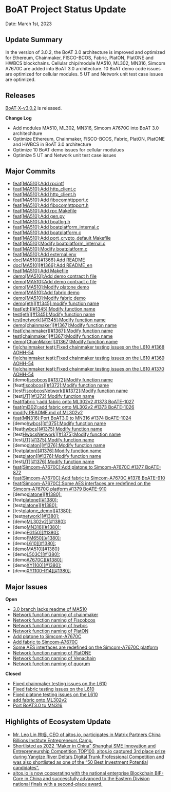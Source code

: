 # BoAT Project Status Update
Date: March 1st, 2023

## Update Summary
In the version of 3.0.2, the BoAT 3.0 architecture is improved and optimized for Ethereum, Chainmaker, FISCO-BCOS, Fabric, PlatON, PlatONE and HWBCS blockchains. Cellular chip/module MA510, ML302, MN316, Simcom A7670C are added into BoAT 3.0 architecture. 10  BoAT demo code issues are optimized for cellular modules. 5 UT and Network unit test case issues are optimized.


## Releases

[BoAT-X-v3.0.2](https://github.com/aitos-io/BoAT-X-Framework/releases/tag/BoAT-X-v3.0.2) is released.

**Change Log**

- Add modules MA510, ML302, MN316, Simcom A7670C into BoAT 3.0 architechiture
- Optimize Ethereum, Chainmaker, FISCO-BCOS, Fabric, PlatON, PlatONE and HWBCS in BoAT 3.0 architecture
- Optimize 10 BoAT demo issues for cellular modulues
- Optimize 5 UT and Network unit test case issues

## Major Commits
* [feat[MA510]:Add rpcintf](https://github.com/aitos-io/BoAT-X-Framework/commit/5d5ea84512a2859dd11f92ee7817eee549b26909)
* [feat[MA510]:Add http_client.c](https://github.com/aitos-io/BoAT-X-Framework/commit/d2b3a5259c8b71cfaa8c3502ebc59be65ee6bc76)
* [feat[MA510]:Add http_client.h](https://github.com/aitos-io/BoAT-X-Framework/commit/8b2558ed46416900eafec2c7407210513ace0e4e)
* [feat[MA510]:Add fibocomhttpport.c](https://github.com/aitos-io/BoAT-X-Framework/commit/6f63aef57903ac341b9ba5f1242d0c9c22652f1e)
* [feat[MA510]:Add fibocomhttpport.h](https://github.com/aitos-io/BoAT-X-Framework/commit/43f4c318c2eaf45db481396b313edc0501debc21)
* [feat[MA510]:Add rpc Makefile](https://github.com/aitos-io/BoAT-X-Framework/commit/804a927e63b01270a4ad43b37fd8bc672e9de16c)
* [feat[MA510]:Add gen.py](https://github.com/aitos-io/BoAT-X-Framework/commit/11ac7de88005fc4976bd334bff235e6b5b66751b)
* [feat[MA510]:Add boatlog.h](https://github.com/aitos-io/BoAT-X-Framework/commit/2e41048ff8ae6acde6639d6040fbfaa4da06e75d)
* [feat[MA510]:Add boatplatform_internal.c](https://github.com/aitos-io/BoAT-X-Framework/commit/5f92518c8e5082e9c89077fb8d84c2e2d0ea98b8)
* [feat[MA510]:Add boatplatform.c](https://github.com/aitos-io/BoAT-X-Framework/commit/70b1c5f55f4c533465eb0090a29565ada5fa54c1)
* [feat[MA510]:Add port_crypto_default Makefile](https://github.com/aitos-io/BoAT-X-Framework/commit/afed0efb27c46004c8f579d9a6f5c77d25721998)
* [feat[MA510]:Modify boatplatform_internal.c](https://github.com/aitos-io/BoAT-X-Framework/commit/4cb8ca35f4f46f13a979dd649878612175fa7d51)
* [feat[MA510]:Modify boatplatform.c](https://github.com/aitos-io/BoAT-X-Framework/commit/49fbb561d954dad338bcd282db092983a9680ef9)
* [feat[MA510]:Add external.env](https://github.com/aitos-io/BoAT-X-Framework/commit/0ffe5403fec6b25231ff67280cc16c295d94a95b)
* [doc[MA510][#1366]:Add README](https://github.com/aitos-io/BoAT-X-Framework/commit/3815ba521fffafbc2087cb62c7b29e6285017386)
* [doc[MA510][#1366]:Add README_en](https://github.com/aitos-io/BoAT-X-Framework/commit/d36b961ef4e974de81c060868a24b0873e5243bf)
* [feat[MA510]:Add Makefile](https://github.com/aitos-io/BoAT-X-Framework/commit/e064b6750f5223cebfdbbb046e10282076c87b8e)
* [demo[MA510]:Add demo contract h file](https://github.com/aitos-io/BoAT-X-Framework/commit/bed741e18d4b897bc9fc6935f59735e72e27235a)
* [demo[MA510]:Add demo contract c file](https://github.com/aitos-io/BoAT-X-Framework/commit/1f2d4ad160750e116c0466af5e8b332f08f48c79)
* [demo[MA510]:Modify platone demo](https://github.com/aitos-io/BoAT-X-Framework/commit/43c6ace38f2e53436d755e2e9309d54870501a28)
* [demo[MA510]:Add fabric demo](https://github.com/aitos-io/BoAT-X-Framework/commit/767dc023544d691ce90c3a95f79027b9fcd4c45c)
* [demo[MA510]:Modify fabric demo](https://github.com/aitos-io/BoAT-X-Framework/commit/3d13fe6404a4ed296c9816d9857193ee82761f94)
* [demo[eth][#1345]:modify function name](https://github.com/aitos-io/BoAT-X-Framework/commit/7ed3955c04cc4d29f960377c3d13454c167499fd)
* [feat[eth][#1345]:Modify function name](https://github.com/aitos-io/BoAT-X-Framework/commit/b523cfa44da7c6eac3777a168ceb903750184ba0)
* [test[eth][#1345]:Modify function name](https://github.com/aitos-io/BoAT-X-Framework/commit/96871814bf88a788a74902fd3c80ad1855f8bd48)
* [test[network][#1345]:Modify function name](https://github.com/aitos-io/BoAT-X-Framework/commit/6fb4f2b14e86ba446071d80b81e121f19df3b541)
* [demo[chainmaker][#1367]:Modify function name](https://github.com/aitos-io/BoAT-X-Framework/commit/efc742fa063ff3c3c0f6e278ce0e072d747a66d9)
* [feat[chainmaker][#1367]:Modify function name](https://github.com/aitos-io/BoAT-X-Framework/commit/dc7a5430e6830352e15cbd850ddaee291526444d)
* [test[chainmaker][#1367]:Modify function name](https://github.com/aitos-io/BoAT-X-Framework/commit/9cb155c5aefc227997d3564d0a85de0a19711634)
* [demo[ChainMaker][#1367]:Modify function name](https://github.com/aitos-io/BoAT-X-Framework/commit/1f5e8b2a780fa2d6a78626ea47bfa6e3f84fa496)
* [fix(chainmaker test):Fixed chainmaker testing issues on the L610 #1368 AOHH-54](https://github.com/aitos-io/BoAT-X-Framework/commit/90c214b4fdabbd20b90ee7e66a1ebf64ad6b1bb6)
* [fix(chainmaker test):Fixed chainmaker testing issues on the L610 #1369 AOHH-54](https://github.com/aitos-io/BoAT-X-Framework/commit/fb1fcb37b654e6a490cd988f09f0f26f214e3855)
* [fix(chainmaker test):Fixed chainmaker testing issues on the L610 #1370 AOHH-54](https://github.com/aitos-io/BoAT-X-Framework/commit/898bab9dc09f812d312d6d1e60a822f9b2f1f30e)
* [demo[fiscobcos\][#1372]:Modify function name](https://github.com/aitos-io/BoAT-X-Framework/commit/a3d369a956eb4e438a5c1742d0bc2db92ca96f3c)
* [feat[fiscobcos\][#1372]:Modify function name](https://github.com/aitos-io/BoAT-X-Framework/commit/0525e2d37828f3e355e7cc49276225e050e7d07a)
* [test[FiscobcosNetwork\][#1372]:Modify function name](https://github.com/aitos-io/BoAT-X-Framework/commit/06384c5fbb4553b945b98ec0f1cfc02358fc38c1)
* [test[UT\][#1372]:Modify function name](https://github.com/aitos-io/BoAT-X-Framework/commit/8f36c501c96eb909a0bac3648915101a44b80e67)
* [feat(fabric ):add fabric onto ML302v2 #1373 BoATE-1027](https://github.com/aitos-io/BoAT-X-Framework/commit/c44a2ad1ee5cf82a7fc3f824b12c17edd56a75c7)
* [feat(ml302):add fabric onto ML302v2 #1373 BoATE-1026](https://github.com/aitos-io/BoAT-X-Framework/commit/433b30e9719957da28691d559bb545df80f85f99)
* [modify README.md of ML302v2](https://github.com/aitos-io/BoAT-X-Framework/commit/4452dbb10dcdae84e3d73252511db49f5fa9b8ef)
* [feat(MN316):Port BoAT3.0 to MN316 #1374 BoATE-1024](https://github.com/aitos-io/BoAT-X-Framework/commit/67adb9016a726eb658f218a48167921cb21a1e9c) 
* [demo[hwbcs\][#1375]:Modify function name](https://github.com/aitos-io/BoAT-X-Framework/commit/72ccdd419964e2d5ee27f1c900c1c3b00ea3d19f)
* [feat[hwbcs\][#1375]:Modify function name](https://github.com/aitos-io/BoAT-X-Framework/commit/7143ac7ac6d191bd1451dd62813fa2e6b8203547)
* [test[HwbcsNetwork\][#1375]:Modify function name](https://github.com/aitos-io/BoAT-X-Framework/commit/ab9e8fcbdab51861f41fe44d8e39cf03e47056fd)
* [test[UT\][#1375]:Modify function name](https://github.com/aitos-io/BoAT-X-Framework/commit/622159486d10f36f66e92c82f92f0549bf96978c)
* [demo[platon\][#1376]:Modify function name](https://github.com/aitos-io/BoAT-X-Framework/commit/02a1cbf48ad46b42f5c8482c4f3413e4b507a8ba)
* [feat[platon\][#1376]:Modify function name](https://github.com/aitos-io/BoAT-X-Framework/commit/67ac45213d132925ffee18264ce9f9eade3857b6)
* [test[platon\][#1376]:Modify function name](https://github.com/aitos-io/BoAT-X-Framework/commit/a4aac4301c43dcfbf2420e67104352400d6bf5be)
* [test[UT\][#1376]:Modify function name](https://github.com/aitos-io/BoAT-X-Framework/commit/b0ceec55f3590a8ee30dca5e4c487085735ed7bd)
* [feat(Simcom-A7670C):Add platone to Simcom-A7670C #1377 BoATE-872](https://github.com/aitos-io/BoAT-X-Framework/commit/0fc70feb73cf3cecd1007bdb8ae0b927d3ad3d40)
* [feat(Simcom-A7670C):Add fabric to Simcom-A7670C #1378 BoATE-910](https://github.com/aitos-io/BoAT-X-Framework/commit/45bb655ede0cd99b25e452ee2a13da5f8c1fe0aa)
* [feat(Simcom-A7670C):Some AES interfaces are redefined on the Simcom-A7670C platform #1379 BoATE-910](https://github.com/aitos-io/BoAT-X-Framework/commit/0a73f123ca6fdbe65ff586340911133fc5deac6e) 
* [demo[platone\][#1380]:](https://github.com/aitos-io/BoAT-X-Framework/commit/fa524325da7cf3098742b8586a37a1d80c8178ad) 
* [feat[platone\][#1380]:](https://github.com/aitos-io/BoAT-X-Framework/commit/936212eac372bd25bc01f1337e053fa201ca8e91)
* [test[platone\][#1380]:](https://github.com/aitos-io/BoAT-X-Framework/commit/d5da141865afc525315f649effac83d2aac3252a)
* [test[platone_demo\][#1380]:](https://github.com/aitos-io/BoAT-X-Framework/commit/e8d8884b91f534f01a14e404a1e02b87ac656f35)
* [test[network\][#1380]:](https://github.com/aitos-io/BoAT-X-Framework/commit/0bfa6b6d629c601cad180de36265c80a9ebaa392) 
* [demo[ML302v2\][#1380]:](https://github.com/aitos-io/BoAT-X-Framework/commit/236df0ad27239930b42da3f2ab3f696ea92d103c)
* [demo[MN316\][#1380]:](https://github.com/aitos-io/BoAT-X-Framework/commit/fcdb803c9a60f27e6cc270bb7ed3c5ee266ad039)
* [demo[FG150\][#1380]:](https://github.com/aitos-io/BoAT-X-Framework/commit/5998b1db5fd8334c5deeb1ffd97c0f8679074e41)
* [demo[FM650\][#1380]:](https://github.com/aitos-io/BoAT-X-Framework/commit/66a813403603ade67d068116292251d63c7ca2fd)
* [demo[L610\][#1380]:](https://github.com/aitos-io/BoAT-X-Framework/commit/84ef04b7ec824aace934ac02ca028990425bc5b6)
* [demo[MA510\][#1380]:](https://github.com/aitos-io/BoAT-X-Framework/commit/2555bd0bbcfe22283803f6a9741fd30f69c1f3e4)
* [demo[L503C\][#1380]:](https://github.com/aitos-io/BoAT-X-Framework/commit/358d533a7f4e390f51a0abf0cfdc67b637bebc3b)
* [demo[A7670C\][#1380]:](https://github.com/aitos-io/BoAT-X-Framework/commit/f9f8a76d5d9e7731cbfe8cc9851515c825c271c9)
* [demo[XY1100\][#1380]:](https://github.com/aitos-io/BoAT-X-Framework/commit/132efe0e05815d65adee677d2a4835350db2c088)
* [demo[XY1100-R14\][#1380]:](https://github.com/aitos-io/BoAT-X-Framework/commit/76fe6210ed15a8bf4495d3886a309e7ae6edc791)

## Major Issues

**Open**

- [3.0 branch lacks readme of MA510](https://github.com/aitos-io/BoAT-X-Framework/issues/1366)
- [Network function naming of chainmaker](https://github.com/aitos-io/BoAT-X-Framework/issues/1367)
- [Network function naming of Fiscobcos](https://github.com/aitos-io/BoAT-X-Framework/issues/1372)
- [Network function naming of hwbcs](https://github.com/aitos-io/BoAT-X-Framework/issues/1375)
- [Network function naming of PlatON](https://github.com/aitos-io/BoAT-X-Framework/issues/1376)
- [Add platone to Simcom-A7670C](https://github.com/aitos-io/BoAT-X-Framework/issues/1377)
- [Add fabric to Simcom-A7670C](https://github.com/aitos-io/BoAT-X-Framework/issues/1378)
- [Some AES interfaces are redefined on the Simcom-A7670C platform](https://github.com/aitos-io/BoAT-X-Framework/issues/1379)
- [Network function naming of PlatONE](https://github.com/aitos-io/BoAT-X-Framework/issues/1380)
- [Network function naming of Venachain](https://github.com/aitos-io/BoAT-X-Framework/issues/1381)
- [Network function naming of quorum](https://github.com/aitos-io/BoAT-X-Framework/issues/1382)

**Closed**

* [Fixed chainmaker testing issues on the L610](https://github.com/aitos-io/BoAT-X-Framework/issues/1368)
* [Fixed fabric testing issues on the L610](https://github.com/aitos-io/BoAT-X-Framework/issues/1369)
* [Fixed platone testing issues on the L610](https://github.com/aitos-io/BoAT-X-Framework/issues/1370)
* [add fabric onto ML302v2](https://github.com/aitos-io/BoAT-X-Framework/issues/1373)
* [Port BoAT3.0 to MN316](https://github.com/aitos-io/BoAT-X-Framework/issues/1374)


## Highlights of Ecosystem Update
* [Mr. Leo Lin 林瑶, CEO of aitos.io, participates in Matrix Partners China Billions Institute Entrepreneurs Camp.](https://www.linkedin.com/posts/aitos-io_be-ambition-sensitive-and-endowment-sensitive-activity-7038439480738910208-gCF0?utm_source=share&utm_medium=member_desktop)
* [Shortlisted as 2022 “Maker in China” Shanghai SME Innovation and Entrepreneurship Competition TOP100, aitos.io captured 3rd place prize during Yangtze River Delta’s Digital Trunk Professional Competition and was also shortlisted as one of the “50 Best Investment Potential candidates”.](https://www.linkedin.com/posts/aitos-io_aitosio-was-shortlisted-as-2022-maker-in-activity-7035126354555670529-Agpp?utm_source=share&utm_medium=member_desktop)
* [aitos.io is now cooperating with the national enterprise Blockchain BIF-Core in China and successfully advanced to the Eastern Division national finals with a second-place award.](https://www.linkedin.com/posts/aitos-io_aitosio-has-successfully-attained-a-second-place-activity-7016287401492840448-W_In?utm_source=share&utm_medium=member_desktop)

